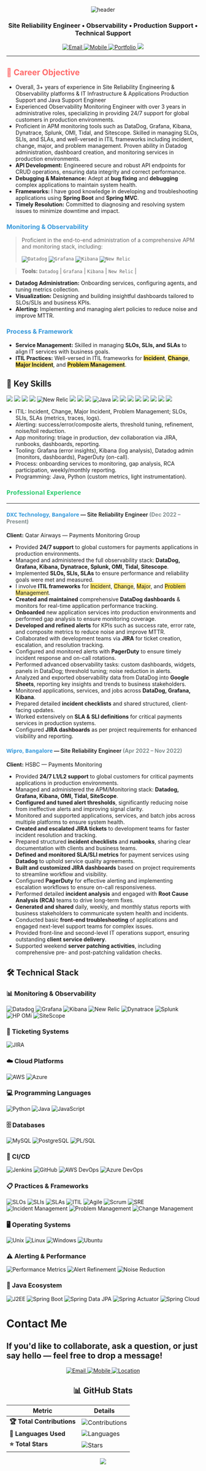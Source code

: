 
<div align="center">

  <!-- Gradient wave header -->
  <img src="https://capsule-render.vercel.app/api?type=waving&height=220&text=DINESH-CHALLA&fontAlign=50&fontAlignY=38&fontSize=56&color=gradient&customColorList=2,4,6,8,10&fontColor=ffffff" alt="header" />

  <!-- Role / Title -->
  <h3>Site Reliability Engineer • Observability • Production Support • Technical Support</h3>

  <!-- Contact Badges -->
  <a href="mailto:dineshchalla28@gmail.com">
    <img src="https://img.shields.io/badge/Email-dineshchalla28%40gmail.com-EC407A?style=for-the-badge&logo=gmail&logoColor=white" alt="Email"/>
  </a>
  <a href="tel:+917989270251">
    <img src="https://img.shields.io/badge/Mobile-%2B91%207989270251-00C853?style=for-the-badge&logo=google-voice&logoColor=white" alt="Mobile"/>
  </a>
  <a href="https://www.iamdinesh.xyz/">
    <img src="https://img.shields.io/badge/Portfolio-Visit-7C4DFF?style=for-the-badge&logo=vercel&logoColor=white" alt="Portfolio"/>
  </a>
  <!-- Optional: add LinkedIn/Portfolio when available -->
  <a href="https://www.linkedin.com/in/dineshchalla28/"><img src="https://img.shields.io/badge/LinkedIn-Connect-0A66C2?style=for-the-badge&logo=linkedin&logoColor=white"/></a> 

</div>

---

## <span style="color: #ff6b6b;">🎯 Career Objective</span>
- Overall, 3+ years of experience in Site Reliability Engineering & Observability platforms & IT Infrastructure  & Applications Production Support and Java Support Engineer
- Experienced Observability Monitoring Engineer with over 3 years in administrative roles, specializing in providing 24/7 support for global customers in production environments.
- Proficient in APM monitoring tools such as DataDog, Grafana, Kibana, Dynatrace, Splunk, OMI, Tidal, and Sitescope. Skilled in managing SLOs, SLIs, and SLAs, and well-versed in ITIL frameworks including incident, change,
major, and problem management. Proven ability in Datadog administration, dashboard creation, and monitoring services in production environments.
-   **API Development:** Engineered secure and robust API endpoints for CRUD operations, ensuring data integrity and correct performance.
-   **Debugging & Maintenance:** Adept at **bug fixing** and **debugging** complex applications to maintain system health.
-   **Frameworks:** I have good knowledge in developing and troubleshooting applications using **Spring Boot** and **Spring MVC**.
-   **Timely Resolution:** Committed to diagnosing and resolving system issues to minimize downtime and impact.

### <span style="color: #3498db;">Monitoring & Observability</span>
> Proficient in the end-to-end administration of a comprehensive APM and monitoring stack, including:
>
> <code><img src="https://img.shields.io/badge/Datadog-632CA6?style=for-the-badge&logo=datadog&logoColor=white" alt="Datadog"></code>
> <code><img src="https://img.shields.io/badge/Grafana-F46800?style=for-the-badge&logo=grafana&logoColor=white" alt="Grafana"></code>
> <code><img src="https://img.shields.io/badge/Kibana-005571?style=for-the-badge&logo=Kibana&logoColor=white" alt="Kibana"></code>
> <code><img src="https://img.shields.io/badge/New%20Relic-1CE783?style=for-the-badge&logo=newrelic&logoColor=white" alt="New Relic"></code>

>
> **Tools:** `Datadog` | `Grafana` | `Kibana` |  `New Relic` |

*   **Datadog Administration:** Onboarding services, configuring agents, and tuning metrics collection.
*   **Visualization:** Designing and building insightful dashboards tailored to SLOs/SLIs and business KPIs.
*   **Alerting:** Implementing and managing alert policies to reduce noise and improve MTTR.

### <span style="color: #3498db;">Process & Framework</span>
*   **Service Management:** Skilled in managing **SLOs, SLIs, and SLAs** to align IT services with business goals.
*   **ITIL Practices:** Well-versed in ITIL frameworks for <span style="background-color: #fff2ac; background-image: linear-gradient(to right, #ffe359 0%, #fff2ac 100%);">**Incident**</span>, <span style="background-color: #fff2ac; background-image: linear-gradient(to right, #ffe359 0%, #fff2ac 100%);">**Change**</span>, <span style="background-color: #fff2ac; background-image: linear-gradient(to right, #ffe359 0%, #fff2ac 100%);">**Major Incident**</span>, and <span style="background-color: #fff2ac; background-image: linear-gradient(to right, #ffe359 0%, #fff2ac 100%);">**Problem Management**</span>.
  



## 🔑 Key Skills
<p>
  <!-- Monitoring / Observability -->
  <img src="https://img.shields.io/badge/Datadog-632CA6?style=for-the-badge&logo=datadog&logoColor=white"/>
  <img src="https://img.shields.io/badge/Prometheus-E6522C?style=for-the-badge&logo=prometheus&logoColor=white"/>
  <img src="https://img.shields.io/badge/Grafana-F46800?style=for-the-badge&logo=grafana&logoColor=white"/>
  <img src="https://img.shields.io/badge/Kibana-005571?style=for-the-badge&logo=kibana&logoColor=white"/>
  <img src="https://img.shields.io/badge/New%20Relic-1CE783?style=for-the-badge&logo=newrelic&logoColor=white" alt="New Relic">
  <img src="https://img.shields.io/badge/Dynatrace-1496FF?style=for-the-badge&logo=dynatrace&logoColor=white"/>
  <img src="https://img.shields.io/badge/Splunk-000000?style=for-the-badge&logo=splunk&logoColor=white"/>
  <img src="https://img.shields.io/badge/PagerDuty-06AC38?style=for-the-badge&logo=pagerduty&logoColor=white"/>
  <img src="https://img.shields.io/badge/Java-007396?style=for-the-badge&logo=java&logoColor=white" alt="Java"/>
  <img src="https://img.shields.io/badge/Python-3776AB?style=for-the-badge&logo=python&logoColor=white"/>
  <img src="https://img.shields.io/badge/GitHub-181717?style=for-the-badge&logo=github&logoColor=white"/>
  <img src="https://img.shields.io/badge/AWS-232F3E?style=for-the-badge&logo=amazon-aws&logoColor=FF9900"/>
  <img src="https://img.shields.io/badge/PostgreSQL-4169E1?style=for-the-badge&logo=postgresql&logoColor=white"/>
  <img src="https://img.shields.io/badge/Linux-FCC624?style=for-the-badge&logo=linux&logoColor=black"/>
  <img src="https://img.shields.io/badge/Kubernetes-326CE5?style=for-the-badge&logo=kubernetes&logoColor=white"/>
  <img src="https://img.shields.io/badge/Ubuntu-E95420?style=for-the-badge&logo=ubuntu&logoColor=white"/>
  <img src="https://img.shields.io/badge/Postman-FF6C37?style=for-the-badge&logo=postman&logoColor=white"/>
  
  
  
</p>

- ITIL: Incident, Change, Major Incident, Problem Management; SLOs, SLIs, SLAs (metrics, traces, logs).  
- Alerting: success/error/composite alerts, threshold tuning, refinement, noise/toil reduction.  
- App monitoring: triage in production, dev collaboration via JIRA, runbooks, dashboards, reporting.  
- Tooling: Grafana (error insights), Kibana (log analysis), Datadog admin (monitors, dashboards), PagerDuty (on-call).  
- Process: onboarding services to monitoring, gap analysis, RCA participation, weekly/monthly reporting.  
- Programming: Java, Python (custom metrics, light instrumentation).  

### <span style="color: #2ecc71; font-family: 'Segoe UI', sans-serif; font-weight: 600;">Professional Experience</span>

---

#### <span style="color: #3498db; font-family: 'Segoe UI', sans-serif;">**DXC Technology, Bangalore**</span> — <span style="font-weight: 600;">Site Reliability Engineer</span> <span style="color: #7f8c8d;">(Dec 2022 – Present)</span>
**Client:** Qatar Airways — Payments Monitoring Group

*   Provided **24/7 support** to global customers for payments applications in production environments.
*   Managed and administered the full observability stack: **DataDog, Grafana, Kibana, Dynatrace, Splunk, OMI, Tidal, Sitescope**.
*   Implemented **SLOs, SLIs, SLAs** to ensure performance and reliability goals were met and measured.
*   I involve **ITIL frameworks** for <span style="background-color: #fff2ac; background-image: linear-gradient(to right, #ffe359 0%, #fff2ac 100%);">Incident</span>, <span style="background-color: #fff2ac; background-image: linear-gradient(to right, #ffe359 0%, #fff2ac 100%);">Change</span>, <span style="background-color: #fff2ac; background-image: linear-gradient(to right, #ffe359 0%, #fff2ac 100%);">Major</span>, and <span style="background-color: #fff2ac; background-image: linear-gradient(to right, #ffe359 0%, #fff2ac 100%);">Problem Management</span>.
*   **Created and maintained** comprehensive **DataDog dashboards** & monitors for real-time application performance tracking.
*   **Onboarded** new application services into production environments and performed gap analysis to ensure monitoring coverage.
*   **Developed and refined alerts** for KPIs such as success rate, error rate, and composite metrics to reduce noise and improve MTTR.
*   Collaborated with development teams via **JIRA** for ticket creation, escalation, and resolution tracking.
*   Configured and monitored alerts with **PagerDuty** to ensure timely incident response and on-call rotations.
*   Performed advanced observability tasks: custom dashboards, widgets, panels in DataDog; threshold tuning; noise reduction in alerts.
*   Analyzed and exported observability data from DataDog into **Google Sheets**, reporting key insights and trends to business stakeholders.
*   Monitored applications, services, and jobs across **DataDog, Grafana, Kibana**.
*   Prepared detailed **incident checklists** and shared structured, client-facing updates.
*   Worked extensively on **SLA & SLI definitions** for critical payments services in production systems.
*   Configured **JIRA dashboards** as per project requirements for enhanced visibility and reporting.

#### <span style="color: #3498db; font-family: 'Segoe UI', sans-serif;">**Wipro, Bangalore**</span> — <span style="font-weight: 600;">Site Reliability Engineer</span> <span style="color: #7f8c8d;">(Apr 2022 – Nov 2022)</span>
**Client:** HSBC — Payments Monitoring

*   Provided **24/7 L1/L2 support** to global customers for critical payments applications in production environments.
*   Managed and administered the APM/Monitoring stack: **Datadog, Grafana, Kibana, OMI, Tidal, SiteScope**.
*   **Configured and tuned alert thresholds**, significantly reducing noise from ineffective alerts and improving signal clarity.
*   Monitored and supported applications, services, and batch jobs across multiple platforms to ensure system health.
*   **Created and escalated JIRA tickets** to development teams for faster incident resolution and tracking.
*   Prepared structured **incident checklists** and **runbooks**, sharing clear documentation with clients and business teams.
*   **Defined and monitored SLA/SLI metrics** for payment services using **Datadog** to uphold service quality agreements.
*   **Built and customized JIRA dashboards** based on project requirements to streamline workflow and visibility.
*   Configured **PagerDuty** for effective alerting and implementing escalation workflows to ensure on-call responsiveness.
*   Performed detailed **incident analysis** and engaged with **Root Cause Analysis (RCA)** teams to drive long-term fixes.
*   **Generated and shared** daily, weekly, and monthly status reports with business stakeholders to communicate system health and incidents.
*   Conducted basic **front-end troubleshooting** of applications and engaged next-level support teams for complex issues.
*   Provided front-line and second-level IT operations support, ensuring outstanding **client service delivery**.
*   Supported weekend **server patching activities**, including comprehensive pre- and post-patching validation checks.

## 🛠️ Technical Stack

### 📊 Monitoring & Observability
![Datadog](https://img.shields.io/badge/Datadog-632CA6?style=for-the-badge&logo=datadog&logoColor=white)
![Grafana](https://img.shields.io/badge/Grafana-F46800?style=for-the-badge&logo=grafana&logoColor=white)
![Kibana](https://img.shields.io/badge/Kibana-005571?style=for-the-badge&logo=elasticstack&logoColor=white)
![New Relic](https://img.shields.io/badge/New%20Relic-1CE783?style=for-the-badge&logo=newrelic&logoColor=white)
![Dynatrace](https://img.shields.io/badge/Dynatrace-1496FF?style=for-the-badge&logo=dynatrace&logoColor=white)
![Splunk](https://img.shields.io/badge/Splunk-000000?style=for-the-badge&logo=splunk&logoColor=white)
![HP OMi](https://img.shields.io/badge/HP_OMi-0096D6?style=for-the-badge&logo=hp&logoColor=white)
![SiteScope](https://img.shields.io/badge/SiteScope-0096D6?style=for-the-badge&logo=hp&logoColor=white)

### 🎫 Ticketing Systems
![JIRA](https://img.shields.io/badge/JIRA-0052CC?style=for-the-badge&logo=jira&logoColor=white)

### ☁️ Cloud Platforms
![AWS](https://img.shields.io/badge/AWS-FF9900?style=for-the-badge&logo=amazonaws&logoColor=white)
![Azure](https://img.shields.io/badge/Azure-0078D4?style=for-the-badge&logo=microsoftazure&logoColor=white)

### 💻 Programming Languages
![Python](https://img.shields.io/badge/Python-3776AB?style=for-the-badge&logo=python&logoColor=white)
![Java](https://img.shields.io/badge/Java-007396?style=for-the-badge&logo=java&logoColor=white)
![JavaScript](https://img.shields.io/badge/JavaScript-F7DF1E?style=for-the-badge&logo=javascript&logoColor=black)

### 🗄️ Databases
![MySQL](https://img.shields.io/badge/MySQL-4479A1?style=for-the-badge&logo=mysql&logoColor=white)
![PostgreSQL](https://img.shields.io/badge/PostgreSQL-336791?style=for-the-badge&logo=postgresql&logoColor=white)
![PL/SQL](https://img.shields.io/badge/PL%2FSQL-F80000?style=for-the-badge&logo=oracle&logoColor=white)


### 🔄 CI/CD
![Jenkins](https://img.shields.io/badge/Jenkins-D24939?style=for-the-badge&logo=jenkins&logoColor=white)
![GitHub](https://img.shields.io/badge/GitHub-181717?style=for-the-badge&logo=github&logoColor=white)
![AWS DevOps](https://img.shields.io/badge/AWS_DevOps-FF9900?style=for-the-badge&logo=amazonaws&logoColor=white)
![Azure DevOps](https://img.shields.io/badge/Azure_DevOps-0078D7?style=for-the-badge&logo=azuredevops&logoColor=white)

### 📋 Practices & Frameworks
![SLOs](https://img.shields.io/badge/SLOs-4A154B?style=for-the-badge)
![SLIs](https://img.shields.io/badge/SLIs-4A154B?style=for-the-badge)
![SLAs](https://img.shields.io/badge/SLAs-4A154B?style=for-the-badge)
![ITIL](https://img.shields.io/badge/ITIL-0F7DC2?style=for-the-badge)
![Agile](https://img.shields.io/badge/Agile-0096D6?style=for-the-badge&logo=agile&logoColor=white)
![Scrum](https://img.shields.io/badge/Scrum-0096D6?style=for-the-badge)
![SRE](https://img.shields.io/badge/SRE-0F9D58?style=for-the-badge&logo=google&logoColor=white)
![Incident Management](https://img.shields.io/badge/Incident_Management-FF6B6B?style=for-the-badge)
![Problem Management](https://img.shields.io/badge/Problem_Management-4ECDC4?style=for-the-badge)
![Change Management](https://img.shields.io/badge/Change_Management-556270?style=for-the-badge)

### 🖥️ Operating Systems
![Unix](https://img.shields.io/badge/Unix-333333?style=for-the-badge)
![Linux](https://img.shields.io/badge/Linux_RHEL_8-FF0000?style=for-the-badge&logo=redhat&logoColor=white)
![Windows](https://img.shields.io/badge/Windows-0078D6?style=for-the-badge&logo=windows&logoColor=white)
![Ubuntu](https://img.shields.io/badge/Ubuntu-E95420?style=for-the-badge&logo=ubuntu&logoColor=white)



### ⚠️ Alerting & Performance
![Performance Metrics](https://img.shields.io/badge/Performance_Metrics-FF9A00?style=for-the-badge)
![Alert Refinement](https://img.shields.io/badge/Alert_Refinement-4CAF50?style=for-the-badge)
![Noise Reduction](https://img.shields.io/badge/Noise_Reduction-9C27B0?style=for-the-badge)

### 🎯 Java Ecosystem
![J2EE](https://img.shields.io/badge/J2EE-007396?style=for-the-badge&logo=java&logoColor=white)
![Spring Boot](https://img.shields.io/badge/Spring_Boot-6DB33F?style=for-the-badge&logo=springboot&logoColor=white)
![Spring Data JPA](https://img.shields.io/badge/Spring_Data_JPA-6DB33F?style=for-the-badge&logo=spring&logoColor=white)
![Spring Actuator](https://img.shields.io/badge/Spring_Actuator-6DB33F?style=for-the-badge&logo=spring&logoColor=white)
![Spring Cloud](https://img.shields.io/badge/Spring_Cloud-6DB33F?style=for-the-badge&logo=spring&logoColor=white)


# Contact Me
## If you'd like to collaborate, ask a question, or just say hello — feel free to drop a message!

<div align="center">

  <a href="mailto:dineshchalla28@gmail.com">
    <img src="https://img.shields.io/badge/📧%20Email-dineshchalla28%40gmail.com-EC407A?style=for-the-badge&logo=gmail&logoColor=white" alt="Email"/>
  </a>

  <a href="tel:+917989270251">
    <img src="https://img.shields.io/badge/📱%20Mobile-%2B91%207989270251-00C853?style=for-the-badge&logo=google-voice&logoColor=white" alt="Mobile"/>
  </a>

  <a href="https://www.google.com/maps/place/Bangalore,+India" target="_blank">
    <img src="https://img.shields.io/badge/📍%20Location-Bangalore%2C%20India-FF5722?style=for-the-badge&logo=google-maps&logoColor=white" alt="Location"/>
  </a>

## 📊 GitHub Stats  

| **Metric**                | **Details**                                                                                         |
|---------------------------|-----------------------------------------------------------------------------------------------------|
| **🏆 Total Contributions** | ![Contributions](https://github-readme-stats.vercel.app/api?username=dineshc227&show_icons=true&count_private=true&hide=prs&theme=radical) |
| **📂 Languages Used**      | ![Languages](https://github-readme-stats.vercel.app/api/top-langs/?username=dineshc227&layout=compact&theme=radical)                |
| **⭐ Total Stars**          | ![Stars](https://github-readme-stats.vercel.app/api?username=dineshc227&show_icons=true&count_private=true&hide=stars&theme=radical)  |

 <img src="https://capsule-render.vercel.app/api?type=waving&height=120&section=footer&color=gradient&customColorList=2,4,6,8,10"  />

</div>

